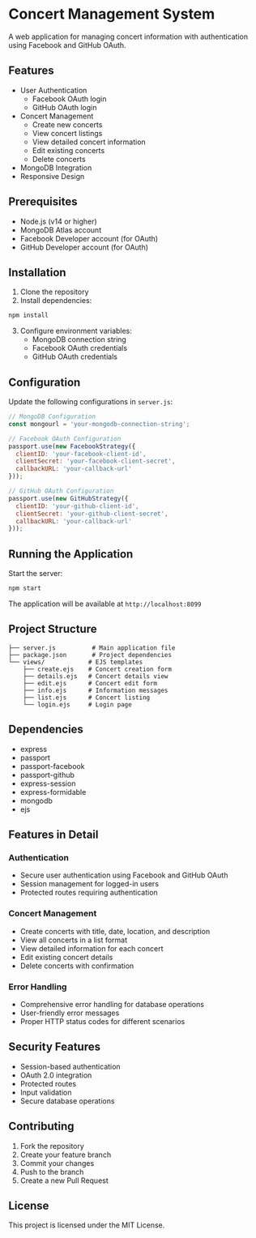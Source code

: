 # Concert Management System

A web application for managing concert information with authentication using Facebook and GitHub OAuth.

## Features

- User Authentication
  - Facebook OAuth login
  - GitHub OAuth login
- Concert Management
  - Create new concerts
  - View concert listings
  - View detailed concert information
  - Edit existing concerts
  - Delete concerts
- MongoDB Integration
- Responsive Design

## Prerequisites

- Node.js (v14 or higher)
- MongoDB Atlas account
- Facebook Developer account (for OAuth)
- GitHub Developer account (for OAuth)

## Installation

1. Clone the repository
2. Install dependencies:
```bash
npm install
```

3. Configure environment variables:
   - MongoDB connection string
   - Facebook OAuth credentials
   - GitHub OAuth credentials

## Configuration

Update the following configurations in `server.js`:

```javascript
// MongoDB Configuration
const mongourl = 'your-mongodb-connection-string';

// Facebook OAuth Configuration
passport.use(new FacebookStrategy({
  clientID: 'your-facebook-client-id',
  clientSecret: 'your-facebook-client-secret',
  callbackURL: 'your-callback-url'
}));

// GitHub OAuth Configuration
passport.use(new GitHubStrategy({
  clientID: 'your-github-client-id',
  clientSecret: 'your-github-client-secret',
  callbackURL: 'your-callback-url'
}));
```

## Running the Application

Start the server:
```bash
npm start
```

The application will be available at `http://localhost:8099`

## Project Structure

```
├── server.js          # Main application file
├── package.json       # Project dependencies
└── views/            # EJS templates
    ├── create.ejs    # Concert creation form
    ├── details.ejs   # Concert details view
    ├── edit.ejs      # Concert edit form
    ├── info.ejs      # Information messages
    ├── list.ejs      # Concert listing
    └── login.ejs     # Login page
```

## Dependencies

- express
- passport
- passport-facebook
- passport-github
- express-session
- express-formidable
- mongodb
- ejs

## Features in Detail

### Authentication
- Secure user authentication using Facebook and GitHub OAuth
- Session management for logged-in users
- Protected routes requiring authentication

### Concert Management
- Create concerts with title, date, location, and description
- View all concerts in a list format
- View detailed information for each concert
- Edit existing concert details
- Delete concerts with confirmation

### Error Handling
- Comprehensive error handling for database operations
- User-friendly error messages
- Proper HTTP status codes for different scenarios

## Security Features

- Session-based authentication
- OAuth 2.0 integration
- Protected routes
- Input validation
- Secure database operations

## Contributing

1. Fork the repository
2. Create your feature branch
3. Commit your changes
4. Push to the branch
5. Create a new Pull Request

## License

This project is licensed under the MIT License.
